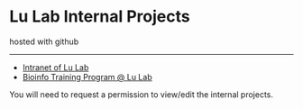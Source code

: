# Lu Lab Internal Projects
hosted with github

---

* [Intranet of Lu Lab](http://lulab.github.io/intranet)
* [Bioinfo Training Program @ Lu Lab](http://lulab.github.io/training)

You will need to request a permission to view/edit the internal projects.


